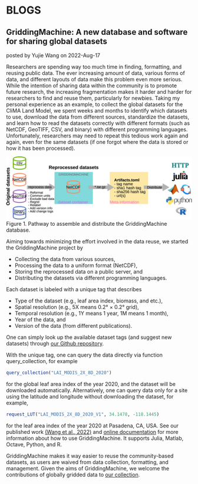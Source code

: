 # BLOGS

## GriddingMachine: A new database and software for sharing global datasets

posted by Yujie Wang on 2022-Aug-17

Researchers are spending way too much time in finding, formatting, and reusing public data. The ever increasing amount of data, various forms of data, and different layouts of data make this problem even more serious. While the intention of sharing data within the community is to promote future research, the increasing fragmentation makes it harder and harder for researchers to find and reuse them, particularly for newbies. Taking my personal experience as an example, to collect the global datasets for the CliMA Land Model, we spent weeks and months to identify which datasets to use, download the data from different sources, standardize the datasets, and learn how to read the datasets correctly with different formats (such as NetCDF, GeoTIFF, CSV, and binary) with different programming languages. Unfortunately, researchers may need to repeat this tedious work again and again, even for the same datasets (if one forgot where the data is stored or how it has been processed).

![GriddingMachine.jl](assets/blog-gm-1.png)
Figure 1. Pathway to assemble and distribute the GriddingMachine database.

Aiming towards minimizing the effort involved in the data reuse, we started the GriddingMachine project by
- Collecting the data from various sources,
- Processing the data to a uniform format (NetCDF),
- Storing the reprocessed data on a public server, and
- Distributing the datasets via different programming languages.

Each dataset is labeled with a unique tag that describes
- Type of the dataset (e.g., leaf area index, biomass, and etc.),
- Spatial resolution (e.g., 5X means 0.2° × 0.2° grid),
- Temporal resolution (e.g., 1Y means 1 year, 1M means 1 month),
- Year of the data, and
- Version of the data (from different publications).

One can simply look up the available dataset tags (and suggest new datasets) through [our Github repository](https://github.com/CliMA/GriddingMachine.jl/issues/62).

With the unique tag, one can query the data directly via function query_collection, for example
```julia
query_collection("LAI_MODIS_2X_8D_2020")
```
for the global leaf area index of the year 2020, and the dataset will be downloaded automatically. Alternatively, one can query data only for a site using the latitude and longitude without downloading the dataset, for example,
```julia
request_LUT("LAI_MODIS_2X_8D_2020_V1", 34.1478, -118.1445)
```
for the leaf area index of the year 2020 at Pasadena, CA, USA. See our published work [(Wang et al., 2022)](https://doi.org/10.1038/s41597-022-01346-x) and [online documentation](https://github.com/CliMA/GriddingMachine.jl) for more information about how to use GriddingMachine. It supports Julia, Matlab, Octave, Python, and R.

GriddingMachine makes it way easier to reuse the community-based datasets, as users are waived from data collection, formatting, and management. Given the aims of GriddingMachine, we welcome the contributions of globally gridded data to [our collection](https://github.com/CliMA/GriddingMachine.jl/issues/62).
